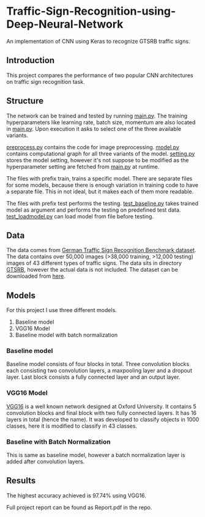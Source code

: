 # Traffic-Sign-Recognition-using-Deep-Neural-Network
An implementation of CNN using Keras to recognize GTSRB traffic signs.

## Introduction
This project compares the performance of two popular CNN architectures on traffic sign recognition task.

## Structure
The network can be trained and tested by running [main.py](/main.py). The training hyperparameters like learning rate, batch size, momentum are also located in [main.py](/main.py). Upon execution it asks to select one of the three available variants.

[preprocess.py](/preprocess.py) contains the code for image preprocessing. [model.py](/model.py) contains computational graph for all three variants of the model. [setting.py](/settings.py) stores the model setting, however it's not suppose to be modified as the hyperparameter setting are fetched from [main.py](/main.py) at runtime.

The files with prefix train, trains a specific model. There are separate files for some models, because there is enough variation in training code to have a separate file. This in not ideal, but it makes each of them more readable.

The files with prefix test performs the testing. [test_baseline.py](/test_baseline.py) takes trained model as argument and performs the testing on predefined test data. [test_loadmodel.py](/test_loadmodel.py) can load model from file before testing.

## Data
The data comes from [German Traffic Sign Recognition Benchmark dataset](http://benchmark.ini.rub.de/?section=gtsrb&subsection=dataset). The data contains over 50,000 images (>38,000 training, >12,000 testing) images of 43 different types of traffic signs. The data sits in directory [GTSRB](/GTSRB), however the actual data is not included. The dataset can be downloaded from [here](http://benchmark.ini.rub.de/Dataset/GTSRB_Online-Test-Images.zip).

## Models
For this project I use three different models.
1. Baseline model
2. VGG16 Model
3. Baseline model with batch normalization

### Baseline model
Baseline model consists of four blocks in total. Three convolution blocks each consisting two convolution layers, a maxpooling layer and a dropout layer. Last block consists a fully connected layer and an output layer.

### VGG16 Model
[VGG16](http://www.robots.ox.ac.uk/~vgg/research/very_deep/) is a well known network designed at Oxford University. It contains 5 convolution blocks and final block with two fully connected layers. It has 16 layers in total (hence the name). It was developed to classify objects in 1000 classes, here it is modified to classify in 43 classes.

### Baseline with Batch Normalization
This is same as baseline model, however a batch normalization layer is added after convolution layers.

## Results
The highest accuracy achieved is 97.74% using VGG16.

Full project report can be found as Report.pdf in the repo.
